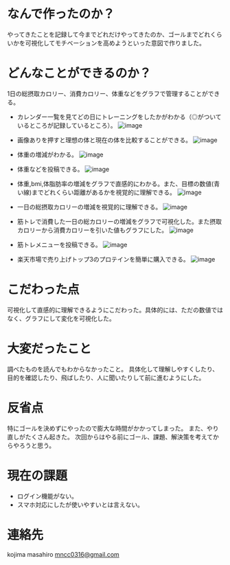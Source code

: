 
# なんで作ったのか？
やってきたことを記録して今までどれだけやってきたのか、ゴールまでどれくらいかを可視化してモチベーションを高めようといった意図で作りました。

# どんなことができるのか？
1日の総摂取カロリー、消費カロリー、体重などをグラフで管理することができる。
* カレンダー一覧を見てどの日にトレーニングをしたかがわかる（◎がついているところが記録しているところ）。
![image](https://user-images.githubusercontent.com/66191868/100535782-4a042680-325f-11eb-9f61-d5d1c94b56bc.png)
* 画像ありを押すと理想の体と現在の体を比較することができる。
![image](https://user-images.githubusercontent.com/66191868/100536653-50959c80-3265-11eb-854c-2579c1688345.png)

* 体重の増減がわかる。
![image](https://user-images.githubusercontent.com/66191868/100535828-9e0f0b00-325f-11eb-90f7-e457273d9a83.png)

* 体重などを投稿できる。
![image](https://user-images.githubusercontent.com/66191868/100536111-a6684580-3261-11eb-84d6-115e28e554bb.png)


* 体重,bmi,体脂肪率の増減をグラフで直感的にわかる。また、目標の数値(青い線)までどれくらい距離があるかを視覚的に理解できる。
![image](https://user-images.githubusercontent.com/66191868/100535847-cdbe1300-325f-11eb-8cc3-f4046358a564.png)

* 一日の総摂取カロリーの増減を視覚的に理解できる。
![image](https://user-images.githubusercontent.com/66191868/100535903-491fc480-3260-11eb-8b32-05b7c8d4bf82.png)

* 筋トレで消費した一日の総カロリーの増減をグラフで可視化した。また摂取カロリーから消費カロリーを引いた値もグラフにした。
![image](https://user-images.githubusercontent.com/66191868/100535930-8421f800-3260-11eb-84f9-16a721e02dd8.png)

* 筋トレメニューを投稿できる。
![image](https://user-images.githubusercontent.com/66191868/100536588-07dde380-3265-11eb-8ea9-b24b6a202e4c.png)

* 楽天市場で売り上げトップ3のプロテインを簡単に購入できる。
![image](https://user-images.githubusercontent.com/66191868/100536018-204bff00-3261-11eb-8f6e-24229e9e7c98.png)

# こだわった点
可視化して直感的に理解できるようにこだわった。具体的には、ただの数値ではなく、グラフにして変化を可視化した。


# 大変だったこと
調べたものを読んでもわからなかったこと。
具体化して理解しやすくしたり、目的を確認したり、飛ばしたり、人に聞いたりして前に進むようにした。

# 反省点
特にゴールを決めずにやったので膨大な時間がかかってしまった。
また、やり直しがたくさん起きた。
次回からはやる前にゴール、課題、解決策を考えてからやろうと思う。

# 現在の課題
* ログイン機能がない。
* スマホ対応にしたが使いやすいとは言えない。


# 連絡先
kojima masahiro
mncc0316@gmail.com
